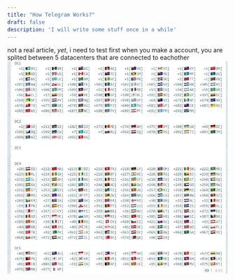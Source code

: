 ```yaml
---
title: "How Telegram Works?"
draft: false
description: 'I will write some stuff once in a while'
---
```


not a real article, _yet_, i need to test
first when you make a account, you are splited between 5 datacenters that are connected to eachother
![telegram date](/blogs/telegram/dc.webp/)